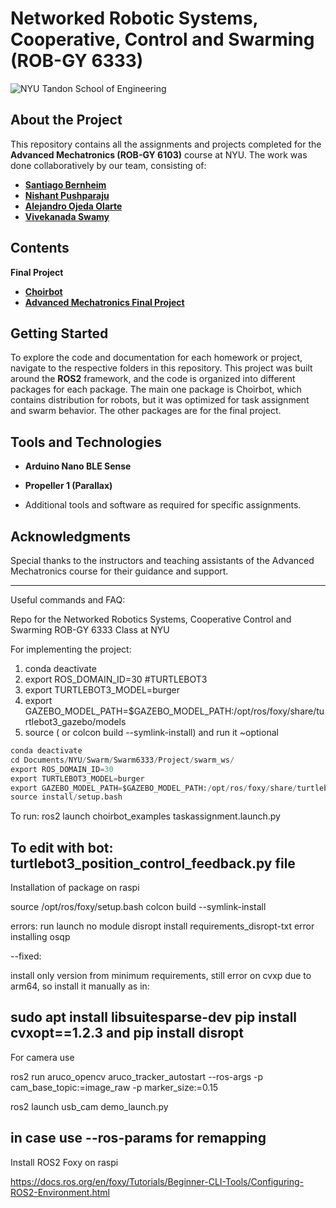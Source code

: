 # Networked Robotic Systems, Cooperative, Control and Swarming (ROB-GY 6333)

![NYU Tandon School of Engineering](https://engineering.nyu.edu/sites/default/files/wysiwyg-images/tandon_short_color.png)

## About the Project

This repository contains all the assignments and projects completed for the **Advanced Mechatronics (ROB-GY 6103)** course at NYU. The work was done collaboratively by our team, consisting of:
- **[Santiago Bernheim](https://github.com/santiagob)**
- **[Nishant Pushparaju](https://github.com/Nishant-ZFYII)**
- **[Alejandro Ojeda Olarte](https://github.com/aojedao)**
- **[Vivekanada Swamy](https://github.com/vivekmattam02)**

## Contents

**Final Project**
- **[Choirbot](https://github.com/OPT4SMART/ChoiRbot)**
- **[Advanced Mechatronics Final Project](https://github.com/aojedao/AdvancedMechatronics)**


## Getting Started

To explore the code and documentation for each homework or project, navigate to the respective folders in this repository. This project was built around the **ROS2** framework, and the code is organized into different packages for each package. The main one package is Choirbot, which contains distribution for robots, but it was optimized for task assignment and swarm behavior. The other packages are for the final project.

## Tools and Technologies
- **Arduino Nano BLE Sense**
- **Propeller 1 (Parallax)**

- Additional tools and software as required for specific assignments.

## Acknowledgments
Special thanks to the instructors and teaching assistants of the Advanced Mechatronics course for their guidance and support.

---

Useful commands and FAQ:


Repo for the Networked Robotics Systems, Cooperative Control and Swarming ROB-GY 6333 Class at NYU


For implementing the project: 
1. conda deactivate
2. export ROS_DOMAIN_ID=30 #TURTLEBOT3
3. export TURTLEBOT3_MODEL=burger
4. export GAZEBO_MODEL_PATH=$GAZEBO_MODEL_PATH:/opt/ros/foxy/share/turtlebot3_gazebo/models
5. source ( or colcon build --symlink-install) and run it ~optional

```python
conda deactivate
cd Documents/NYU/Swarm/Swarm6333/Project/swarm_ws/
export ROS_DOMAIN_ID=30
export TURTLEBOT3_MODEL=burger
export GAZEBO_MODEL_PATH=$GAZEBO_MODEL_PATH:/opt/ros/foxy/share/turtlebot3_gazebo/models
source install/setup.bash

```



To run: ros2 launch choirbot_examples taskassignment.launch.py

To edit with bot: turtlebot3_position_control_feedback.py file
---------------------------

Installation of package on raspi

source /opt/ros/foxy/setup.bash
colcon build --symlink-install

errors:
run launch
no module disropt
install requirements_disropt-txt
error installing osqp

--fixed:

install only version from minimum requirements, still error on cvxp due to arm64, so install it manually as in:

sudo apt install libsuitesparse-dev
pip install cvxopt==1.2.3
and pip install disropt
--------------------------

For camera use

ros2 run aruco_opencv aruco_tracker_autostart --ros-args -p cam_base_topic:=image_raw -p marker_size:=0.15

ros2 launch usb_cam demo_launch.py 

in case use --ros-params for remapping
--------------------------------------

Install ROS2 Foxy on raspi

https://docs.ros.org/en/foxy/Tutorials/Beginner-CLI-Tools/Configuring-ROS2-Environment.html
